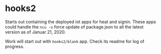 # hooks2

Starts out containing the deployed iot apps for heat and signin. These apps could handle the `ncu -u` force update of package.json to all the latest version as of Januar 21, 2020.

Work will start out with `hooks2/blank` app. Check its readme for log of progress.